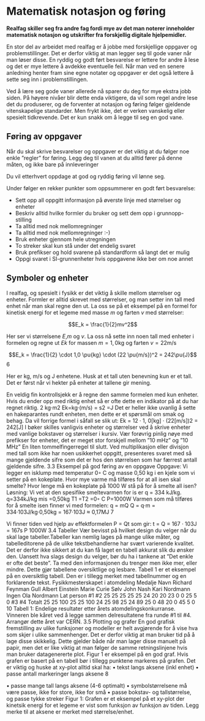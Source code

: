 # Matematisk notasjon og føring

**Realfag skiller seg fra andre fag fordi mye av det man noterer inneholder matematisk notasjon og utskrifter fra forskjellig digitale hjelpemidler.**

En stor del av arbeidet med realfag er å jobbe med forskjellige oppgaver og problemstillinger. Det er derfor viktig at man legger seg til gode vaner når man løser disse. En ryddig og godt ført besvarelse er lettere for andre å lese og det er mye lettere å avdekke eventuelle feil. Når man ved en senere anledning henter fram sine egne notater og oppgaver er det også lettere å sette seg inn i problemstillingen.

Ved å lære seg gode vaner allerede nå sparer du deg for mye ekstra jobb siden. På høyere nivåer blir dette enda viktigere, da vil som regel andre lese det du produserer, og de forventer at notasjon og føring følger gjeldende vitenskapelige standarder. Men frykt ikke, det er verken vanskelig eller spesielt tidkrevende. Det er kun snakk om å legge til seg en god vane.

## Føring av oppgaver
Når du skal skrive besvarelser og oppgaver er det viktig at du følger noe enkle ”regler” for føring. Legg deg til vanen at du alltid fører på denne måten, og ikke bare på innleveringer

 Du vil etterhvert oppdage at god og ryddig føring vil lønne seg.
 
 Under følger en rekker punkter som oppsummerer en godt ført besvarelse:

* Sett opp all oppgitt informasjon på øverste linje med størrelser og enheter
* Beskriv alltid hvilke formler du bruker og sett dem opp i grunnopp- stilling
* Ta alltid med nok mellomregninger
* Ta alltid med nok mellomregninger :-)
* Bruk enheter gjennom hele utregningen
* To streker skal kun stå under det endelig svaret
* Bruk prefikser og hold svarene på standardform så langt det er mulig
* Oppgi svaret i SI-grunnenheter hvis oppgavene ikke ber om noe annet

## Symboler og enheter
I realfag, og spesielt i fysikk er det viktig å skille mellom størrelser og enheter. Formler er alltid skrevet med størrelser, og man setter inn tall med enhet når man skal regne den ut. La oss se på et eksempel på en formel for kinetisk energi for et legeme med masse $m$ og farten $v$ med størrelser:

$$E_k = \frac{1}{2}mv^2$$

Her ser vi størrelsene $E$,$m$ og $v$. La oss nå sette inn noen tall med enheter i
formelen og regne ut $Ek$ for massen $m = 1,0$kg og farten $v = 22$m/s

$$E_k = \frac{1}{2} \cdot 1,0 \pu{kg} \cdot (22 \pu{m/s})^2 = 242\pu{J}$$
6

Her er kg, m/s og J enhetene. Husk at et tall uten benevning kun er et tall. Det er først når vi hekter på enheter at tallene gir mening.

En veldig fin kontrollsjekk er å regne den samme formelen med kun enheter. Hvis du ender opp med riktig enhet så er ofte dette en indikator på at du har regnet riktig.
2 kg·m2 Ek=kg·(m/s) = s2
=J
Det er heller ikke uvanlig å sette en hakeparantes rundt enheten, men dette
 er et spørsmål om smak og behag. Da vil forrige formel i såfall se slik ut: Ek = 12 · 1, 0[kg] · (22[m/s])2 = 242[J]
I bøker skilles vanligvis enheter og størrelser ved å skrive enheter med vanlige bokstaver og størrelser i kursiv. Vær forøvrig pinlig nøye med prefikser for enheter, det er meget stor forskjell mellom ”10 mHz” og ”10 MHz”
En liten tommelfingerregel til slutt. Ved multiplikasjon eller divisjon med tall som ikke har noen usikkerhet oppgitt, presenteres svaret med så mange gjeldende sifre som det er hos den størrelsen som har færrest antall gjeldende sifre.
3.3 Eksempel på god føring av en oppgave
Oppgave:
Vi legger en isklump med temperatur 0◦ C og masse 0,50 kg i en kjele som vi setter på en kokeplate. Hvor mye varme må tilføres for at all isen skal smelte? Hvor lenge må en kokeplate på 1000 W stå på for å smelte all isen?
Løsning:
Vi vet at den spesifike smeltevarmen for is er q = 334 kJ/kg.
q=334kJ/kg mis =0,50kg T1 =T2 =0◦ C P=1000W Varmen som må tilføres for å smelte isen finner vi med formelen:
q = mQ
Q = q·m = 334·103J/kg·0,50kg = 167·103J ≈ 0,17MJ
7

Vi finner tiden ved hjelp av effektformelen P = Qt som gir: t = Q = 167 · 103J = 167s
P 1000W
3.4 Tabeller
Vær bevisst på hvilket design du velger når du skal lage tabeller.Tabeller kan nemlig lages på mange ulike måter, og tabelleditorene på de ulike tekstbehandlerne har svært varierende kvalitet. Det er derfor ikke sikkert at du kan få laget en tabell akkurat slik du ønsker den. Uansett hva slags design du velger, bør du ha i tankene at ”Det enkle er ofte det beste”. Ta med den informasjonen du trenger men ikke mer, eller mindre. Dette gjør tabellene oversiktlige og lesbare. Tabell 1 er et eksempel på en oversiktlig tabell. Den er i tillegg merket med tabellnummer og en forklarende tekst.
  Fysikkmesterskapet i atomdeling
 Medalje Navn
Richard Feynman Gull Albert Einstein
Marie Curie Sølv John Nash
Kari Nordmann Ingen Ola Nordmann
Lat person
#1 #2
25 25 25 25 25 24 20 20 23 0
0 25 5 0
#3 #4
Totalt
  25 25 100 25 25 100 24 25 98 25 24 89 25 0 48 20 0 45 5 0 10
       Tabell 1: Endelige resultater etter årets atomdelingskonkurranse. Vinneren ble kåret ved å legge sammen delresultatene fra runde #1 til #4. Arrangør dette året var CERN.
3.5 Plotting og grafer
En god grafisk fremstilling av ulike funksjoner og modeller er helt avgjørende for å vise hva som skjer i ulike sammenhenger. Det er derfor viktig at man bruker tid på å lage disse skikkelig. Dette gjelder både når man lager disse manuelt på papir, men det er like viktig at man følger de samme retningslinjene hvis man bruker datagenererte plot. Figur 1 er eksempel på en god graf. Hvis grafen er basert på en tabell bør i tillegg punktene markeres på grafen. Det er viktig og huske at xy-plot alltid skal ha:
• tekst langs aksene (inkl enhet)
• passe antall markeringer langs aksene
8

• passe mange tall langs aksene (4-6 optimalt)
• symbolstørrelsene må være passe, ikke for store, ikke for små • passe bokstav- og tallstørrelse, og passe tykke streker
Figur 1: Grafen er et eksempel på et xy-plot der kinetsik energi for et legeme er vist som funksjon av funksjon av tiden. Legg merke til at aksene er merket med størrelse/enhet.
